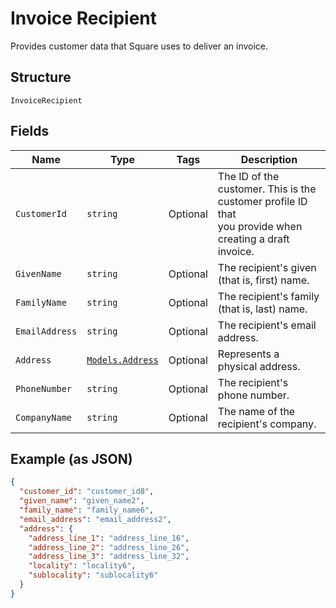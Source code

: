 
# Invoice Recipient

Provides customer data that Square uses to deliver an invoice.

## Structure

`InvoiceRecipient`

## Fields

| Name | Type | Tags | Description |
|  --- | --- | --- | --- |
| `CustomerId` | `string` | Optional | The ID of the customer. This is the customer profile ID that<br>you provide when creating a draft invoice. |
| `GivenName` | `string` | Optional | The recipient's given (that is, first) name. |
| `FamilyName` | `string` | Optional | The recipient's family (that is, last) name. |
| `EmailAddress` | `string` | Optional | The recipient's email address. |
| `Address` | [`Models.Address`](/doc/models/address.md) | Optional | Represents a physical address. |
| `PhoneNumber` | `string` | Optional | The recipient's phone number. |
| `CompanyName` | `string` | Optional | The name of the recipient's company. |

## Example (as JSON)

```json
{
  "customer_id": "customer_id8",
  "given_name": "given_name2",
  "family_name": "family_name6",
  "email_address": "email_address2",
  "address": {
    "address_line_1": "address_line_16",
    "address_line_2": "address_line_26",
    "address_line_3": "address_line_32",
    "locality": "locality6",
    "sublocality": "sublocality6"
  }
}
```


